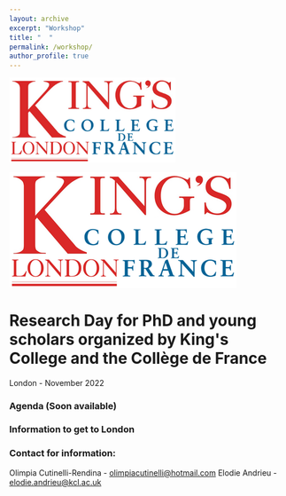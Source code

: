```yaml
---
layout: archive
excerpt: "Workshop"
title: "  "
permalink: /workshop/
author_profile: true
---
```


<img
  src="/images/kings-college-london2.png"
  alt="Alt text"
  title="Optional title"
  style="display: inline-block; margin: 0 auto; max-width: 300px">

![My Image](/images/kings-college-london2.png)


# Research Day for PhD and young scholars organized by King's College and the Collège de France 
London - November 2022

### Agenda (Soon available)

### Information to get to London

### Contact for information: 
Olimpia Cutinelli-Rendina - olimpiacutinelli@hotmail.com
Elodie Andrieu - elodie.andrieu@kcl.ac.uk
